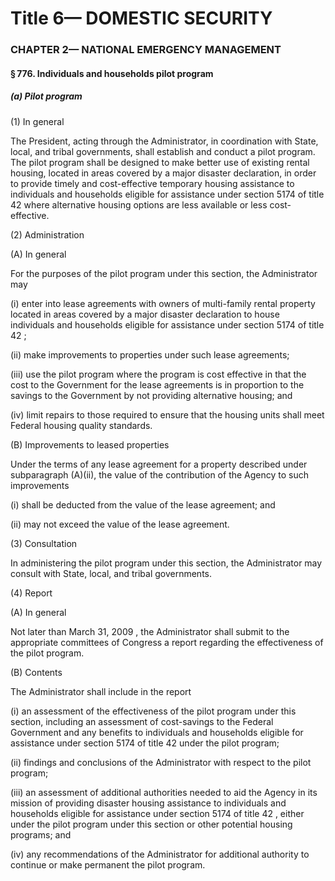 
# Title 6— DOMESTIC SECURITY
### CHAPTER 2— NATIONAL EMERGENCY MANAGEMENT
#### § 776. Individuals and households pilot program
##### (a) Pilot program

(1) In general

The President, acting through the Administrator, in coordination with State, local, and tribal governments, shall establish and conduct a pilot program. The pilot program shall be designed to make better use of existing rental housing, located in areas covered by a major disaster declaration, in order to provide timely and cost-effective temporary housing assistance to individuals and households eligible for assistance under section 5174 of title 42 where alternative housing options are less available or less cost-effective.

(2) Administration

(A) In general

For the purposes of the pilot program under this section, the Administrator may

(i) enter into lease agreements with owners of multi-family rental property located in areas covered by a major disaster declaration to house individuals and households eligible for assistance under section 5174 of title 42 ;

(ii) make improvements to properties under such lease agreements;

(iii) use the pilot program where the program is cost effective in that the cost to the Government for the lease agreements is in proportion to the savings to the Government by not providing alternative housing; and

(iv) limit repairs to those required to ensure that the housing units shall meet Federal housing quality standards.

(B) Improvements to leased properties

Under the terms of any lease agreement for a property described under subparagraph (A)(ii), the value of the contribution of the Agency to such improvements

(i) shall be deducted from the value of the lease agreement; and

(ii) may not exceed the value of the lease agreement.

(3) Consultation

In administering the pilot program under this section, the Administrator may consult with State, local, and tribal governments.

(4) Report

(A) In general

Not later than March 31, 2009 , the Administrator shall submit to the appropriate committees of Congress a report regarding the effectiveness of the pilot program.

(B) Contents

The Administrator shall include in the report

(i) an assessment of the effectiveness of the pilot program under this section, including an assessment of cost-savings to the Federal Government and any benefits to individuals and households eligible for assistance under section 5174 of title 42 under the pilot program;

(ii) findings and conclusions of the Administrator with respect to the pilot program;

(iii) an assessment of additional authorities needed to aid the Agency in its mission of providing disaster housing assistance to individuals and households eligible for assistance under section 5174 of title 42 , either under the pilot program under this section or other potential housing programs; and

(iv) any recommendations of the Administrator for additional authority to continue or make permanent the pilot program.
